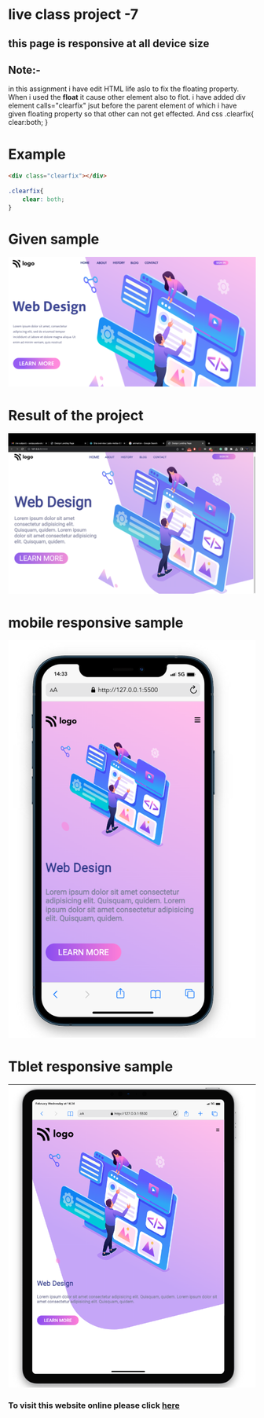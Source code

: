 # live class project -7
## this page is responsive at all device size
## Note:- 
in this assignment i have edit HTML life aslo to fix the floating property. When i used the **float** it cause other element also to flot. i have added div element calls="clearfix" jsut before the parent element of which i have given floating property so that other can not get effected. And css 
.clearfix{
    clear:both;
}

# Example
```html
<div class="clearfix"></div>
```
```css
.clearfix{
    clear: both;
}
```

# Given sample 
![sample image](/thumbnail.png)
# Result of the project
![result of the given project](/Screenshot%202022-12-27%20at%207.48.12%20pm.png)

# mobile responsive sample
![result of the given project](./Screenshot%202023-02-22%20at%202.34.07%20pm.png)
# Tblet responsive sample
![result of the given project](./Screenshot%202023-02-22%20at%202.34.39%20pm.png)
### To visit this website online please click [here](https://jade-melba-636e8d.netlify.app/) 